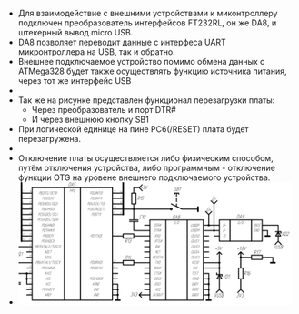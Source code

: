 - Для взаимодействие с внешними устройствами к миконтроллеру подключен преобразователь интерфейсов FT232RL, он же DA8, и штекерный вывод micro USB.
- DA8 позволяет переводит данные с интерфеса UART микронтроллера на USB, так и обратно.
- Внешнее подключаемое устройство помимо обмена данных с ATMega328 будет также осуществлять функцию источника питания, через тот же интерфейс USB
-
- Так же на рисунке представлен функционал перезагрузки платы:
	- Через преобразователь и порт DTR#
	- И через внешнюю кнопку SB1
- При логической единице на пине PC6(/RESET) плата будет перезагружена.
-
- Отключение платы осуществляется либо физическим способом, путём отключения устройства, либо программным - отключение функции OTG на уровене внешнего подключаемого устройства.
- ![image.png](../assets/image_1715514424193_0.png)